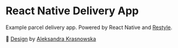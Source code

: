 # React Native Delivery App

Example parcel delivery app. Powered by React Native and [Restyle](https://github.com/Shopify/restyle).

🎨 [Design](https://www.figma.com/file/JoA3vEeDBuy4pUlh7LOGDf/Parcel-Delivery-App?node-id=0%3A60) by [Aleksandra Krasnowska](https://dribbble.com/akrasnowska)
